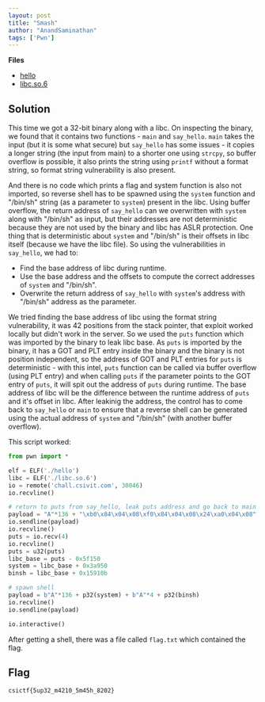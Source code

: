 ```yaml
---
layout: post
title: "Smash"
author: "AnandSaminathan"
tags: ['Pwn']
---
```


**Files**
- [hello]({{site.baseurl}}/assets/Smash/hello)
- [libc.so.6]({{site.baseurl}}/assets/Smash/libc.so.6)

## Solution

This time we got a 32-bit binary along with a libc. On inspecting the binary, we found that it contains two functions - `main` and `say_hello`. `main` takes the input (but it is some what secure) but `say_hello` has some issues - it copies a longer string (the input from main) to a shorter one using `strcpy`, so buffer overflow is possible, it also prints the string using `printf` without a format string, so format string vulnerability is also present. 

And there is no code which prints a flag and system function is also not imported, so reverse shell has to be spawned using the `system` function and "/bin/sh" string (as a parameter to `system`) present in the libc. Using buffer overflow, the return address of `say_hello` can we overwritten with `system` along with "/bin/sh" as input, but their addresses are not deterministic because they are not used by the binary and libc has ASLR protection. One thing that is deterministic about `system` and "/bin/sh" is their offsets in libc itself (because we have the libc file). So using the vulnerabilities in `say_hello`, we had to:

* Find the base address of libc during runtime.
* Use the base address and the offsets to compute the correct addresses of `system` and "/bin/sh".
* Overwrite the return address of `say_hello` with `system`'s address with "/bin/sh" address as the parameter.

We tried finding the base address of libc using the format string vulnerability, it was 42 positions from the stack pointer, that exploit worked locally but didn't work in the server. So we used the `puts` function which was imported by the binary to leak libc base. As `puts` is imported by the binary, it has a GOT and PLT entry inside the binary and the binary is not position independent, so the address of GOT and PLT entries for `puts` is deterministic - with this intel, `puts` function can be called via buffer overflow (using PLT entry) and when calling `puts` if the parameter points to the GOT entry of `puts`, it will spit out the address of `puts` during runtime. The base address of libc will be the difference between the runtime address of `puts` and it's offset in libc. After leakinig the address, the control has to come back to `say_hello` or `main` to ensure that a reverse shell can be generated using the actual address of `system` and "/bin/sh" (with another buffer overflow).

This script worked:

```python
from pwn import *

elf = ELF('./hello')
libc = ELF('./libc.so.6')
io = remote('chall.csivit.com', 30046)
io.recvline()

# return to puts from say_hello, leak puts address and go back to main
payload = "A"*136 + "\xb0\x84\x04\x08\xf0\x84\x04\x08\x24\xa0\x04\x08"
io.sendline(payload)
io.recvline()
puts = io.recv(4)
io.recvline()
puts = u32(puts)
libc_base = puts - 0x5f150
system = libc_base + 0x3a950
binsh = libc_base + 0x15910b

# spawn shell
payload = b"A"*136 + p32(system) + b"A"*4 + p32(binsh) 
io.recvline()
io.sendline(payload)

io.interactive()
```

After getting a shell, there was a file called `flag.txt` which contained the flag.

## Flag
```
csictf{5up32_m4210_5m45h_8202}
```
